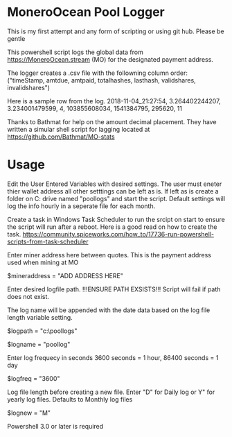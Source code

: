 # MoneroOcean Pool Logger
This is my first attempt and any form of scripting or using git hub. Please be gentle

This powershell script logs the global data from https://MoneroOcean.stream (MO) for the designated payment address.

The logger creates a .csv file with the followning column order:
("timeStamp, amtdue, amtpaid, totalhashes, lasthash, validshares, invalidshares")

Here is a sample row from the log. 
2018-11-04_21:27:54, 3.264402244207, 3.234001479599, 4, 103855608034, 1541384795, 295620, 11

Thanks to Bathmat for help on the amount decimal placement. They have written a simular shell script for lagging
located at https://github.com/Bathmat/MO-stats

# Usage
Edit the User Entered Variables with desired settings. The user must eneter thier wallet address all other setttings can
be left as is. If left as is create a folder on C: drive named "poollogs" and start the script. Default settings will log the info hourly in a seperate file for each month.

Create a task in Windows Task Scheduler to run the srcipt on start to ensure the script will run after a reboot.
Here is a good read on how to create the task. https://community.spiceworks.com/how_to/17736-run-powershell-scripts-from-task-scheduler

Enter miner address here between quotes. This is the payment address used when mining at MO

$mineraddress = "ADD ADDRESS HERE"

Enter desired logfile path. !!!ENSURE PATH EXSISTS!!! Script will fail if path does not exist.

The log name will be appended with the date data based on the log file length variable setting. 

$logpath = "c:\poollogs\"

$logname = "poollog"

Enter log frequecy in seconds 3600 seconds = 1 hour, 86400 seconds = 1 day

$logfreq = "3600"

Log file length before creating a new file. Enter "D" for Daily log or Y" for yearly log files. Defaults to Monthly log files

$lognew = "M"

Powershell 3.0 or later is required




